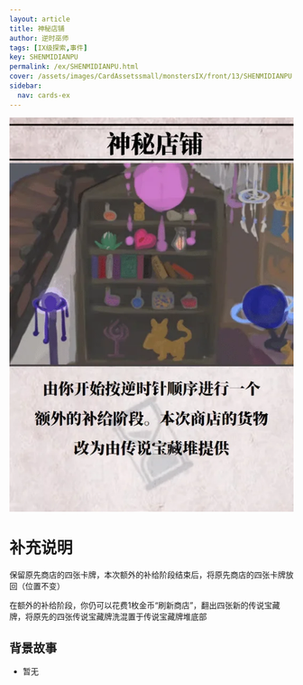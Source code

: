 ```yaml
---
layout: article
title: 神秘店铺
author: 逆时巫师
tags: [IX级探索,事件]
key: SHENMIDIANPU
permalink: /ex/SHENMIDIANPU.html
cover: /assets/images/CardAssetssmall/monstersIX/front/13/SHENMIDIANPU.webp
sidebar:
  nav: cards-ex
---
```

![](/assets/images/CardAssets/monstersIX/front/13/SHENMIDIANPU.webp)

# 补充说明


保留原先商店的四张卡牌，本次额外的补给阶段结束后，将原先商店的四张卡牌放回（位置不变）

在额外的补给阶段，你仍可以花费1枚金币“刷新商店”，翻出四张新的传说宝藏牌，将原先的四张传说宝藏牌洗混置于传说宝藏牌堆底部


## 背景故事
* 暂无